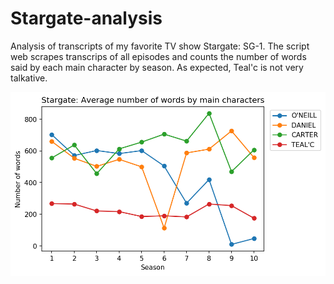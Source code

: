 # Stargate-analysis
Analysis of transcripts of my favorite TV show Stargate: SG-1. The script web scrapes transcrips of all episodes and counts the number of words said by each main character by season. As expected, Teal'c is not very talkative.

<p align="center">
  <img src="https://github.com/walachja/Stargate-analysis/blob/master/Number_of_words.png" width="700" title="Number of words of main characters by season.">
</p>
